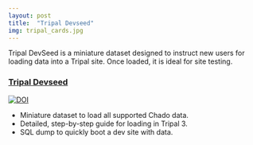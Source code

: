 ```yaml
---
layout: post
title:  "Tripal Devseed"
img: tripal_cards.jpg
---
```


Tripal DevSeed is a miniature dataset designed to instruct new users for loading data into a Tripal site.  Once loaded, it is ideal for site testing.

### [Tripal Devseed](https://github.com/statonlab/tripal_dev_mini_dataset)

[![DOI](https://zenodo.org/badge/DOI/10.5281/zenodo.1252453.svg)](https://doi.org/10.5281/zenodo.1252453)


* Miniature dataset to load all supported Chado data.
* Detailed, step-by-step guide for loading in Tripal 3.
* SQL dump to quickly boot a dev site with data.
